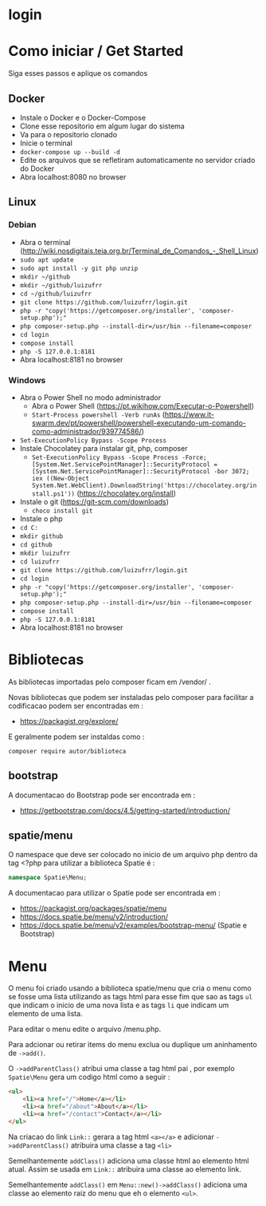 # login
# Como iniciar / Get Started
Siga esses passos e aplique os comandos
## Docker
* Instale o Docker e o Docker-Compose
* Clone esse repositorio em algum lugar do sistema
* Va para o repositorio clonado
* Inicie o terminal
* `docker-compose up --build -d`
* Edite os arquivos que se refletiram automaticamente no servidor criado do Docker
* Abra localhost:8080 no browser
## Linux
### Debian
* Abra o terminal (http://wiki.nosdigitais.teia.org.br/Terminal_de_Comandos_-_Shell_Linux)
* `sudo apt update`
* `sudo apt install -y git php unzip`
* `mkdir ~/github`
* `mkdir ~/github/luizufrr`
* `cd ~/github/luizufrr`
* `git clone https://github.com/luizufrr/login.git`
* `php -r "copy('https://getcomposer.org/installer', 'composer-setup.php');"`
* `php composer-setup.php --install-dir=/usr/bin --filename=composer`
* `cd login`
* `compose install`
* `php -S 127.0.0.1:8181`
* Abra localhost:8181 no browser
### Windows
* Abra o Power Shell no modo administrador
  * Abra o Power Shell (https://pt.wikihow.com/Executar-o-Powershell)
  * `Start-Process powershell -Verb runAs` (https://www.it-swarm.dev/pt/powershell/powershell-executando-um-comando-como-administrador/939774586/)
* `Set-ExecutionPolicy Bypass -Scope Process`
* Instale Chocolatey para instalar git, php, composer
  * `Set-ExecutionPolicy Bypass -Scope Process -Force; [System.Net.ServicePointManager]::SecurityProtocol = [System.Net.ServicePointManager]::SecurityProtocol -bor 3072; iex ((New-Object System.Net.WebClient).DownloadString('https://chocolatey.org/install.ps1'))` (https://chocolatey.org/install)
* Instale o git (https://git-scm.com/downloads)
  * `choco install git`
* Instale o php
* `cd C:`
* `mkdir github`
* `cd github`
* `mkdir luizufrr`
* `cd luizufrr`
* `git clone https://github.com/luizufrr/login.git`
* `cd login`
* `php -r "copy('https://getcomposer.org/installer', 'composer-setup.php');"`
* `php composer-setup.php --install-dir=/usr/bin --filename=composer`
* `compose install`
* `php -S 127.0.0.1:8181`
* Abra localhost:8181 no browser
# Bibliotecas
As bibliotecas importadas pelo composer ficam em /vendor/ .

Novas bibliotecas que podem ser instaladas pelo composer
para facilitar a codificacao podem ser encontradas em :
* https://packagist.org/explore/

E geralmente podem ser instaldas como :
```
composer require autor/biblioteca
```
## bootstrap
A documentacao do Bootstrap pode ser encontrada em :
* https://getbootstrap.com/docs/4.5/getting-started/introduction/
## spatie/menu
O namespace que deve ser colocado no inicio de um arquivo
php dentro da tag <?php para utilizar a biblioteca Spatie é :
```php
namespace Spatie\Menu;
```
A documentacao para utilizar o Spatie pode ser encontrada em :
* https://packagist.org/packages/spatie/menu
* https://docs.spatie.be/menu/v2/introduction/
* https://docs.spatie.be/menu/v2/examples/bootstrap-menu/ (Spatie e Bootstrap)
# Menu
O menu foi criado usando a biblioteca spatie/menu que
cria o menu como se fosse uma lista utilizando as tags
html para esse fim que sao as tags `ul` que indicam o
inicio de uma nova lista e as tags `li` que indicam um elemento
de uma lista.

Para editar o menu edite o arquivo /menu.php.

Para adcionar ou retirar items do menu exclua ou duplique
um aninhamento de `->add()`.

O `->addParentClass()` atribui uma classe a tag html pai ,
por exemplo `Spatie\Menu` gera um codigo html como a seguir :
```html
<ul>
    <li><a href="/">Home</a></li>
    <li><a href="/about">About</a></li>
    <li><a href="/contact">Contact</a></li>
</ul>
```
Na criacao do link `Link::` gerara a tag html `<a></a>`
e adicionar `->addParentClass()` atribuira uma classe a
tag `<li>`

Semelhantemente `addClass()` adiciona uma classe html ao
elemento html atual. Assim se usada em `Link::` atribuira
uma classe ao elemento link.

Semelhantemente `addClass()` em `Menu::new()->addClass()`
adiciona uma classe ao elemento raiz do menu que eh o elemento
`<ul>`.
